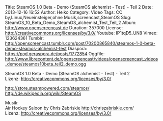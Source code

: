 Title: SteamOS 1.0 Beta - Demo (SteamOS alchemist - Test) - Teil 2
Date: 2013-12-16 16:52
Author: Heiko
Category: Video
Tags: CC by,Linux,Neueinsteiger,ohne Musik,screencast,SteamOS
Slug: SteamOS_10_Beta_Demo_SteamOS_alchemist_Test_Teil_2
Album: http://www.openscreencast.de
Duration: 357000
License: http://creativecommons.org/licenses/by/3.0/
Youtube: IP1tqD5_UN8
Vimeo: 123624361
Tumblr: http://openscreencast.tumblr.com/post/70200865840/steamos-1-0-beta-demo-steamos-alchemist-test
Diaspora: https://pod.geraspora.de/posts/1772854
Oggfile: http://www.librecontent.de/openscreencast/videos/openscreencast_videos_demos/steamos10beta_teil2_demo.ogg

SteamOS 1.0 Beta - Demo (SteamOS alchemist - Test) - Teil 2  
Lizenz: <http://creativecommons.org/licenses/by/3.0/>  
  
<http://store.steampowered.com/steamos/>  
<http://de.wikipedia.org/wiki/SteamOS>  
  
Musik:  
Air Hockey Saloon by Chris Zabriskie <http://chriszabriskie.com/>  
Lizenz: <http://creativecommons.org/licenses/by/3.0/>

